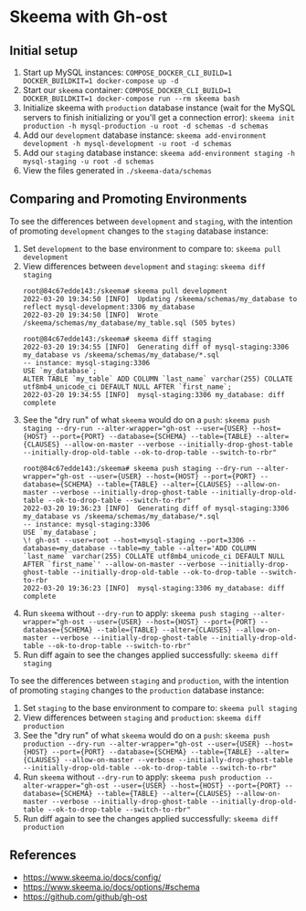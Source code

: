 # Skeema with Gh-ost

## Initial setup

1. Start up MySQL instances: `COMPOSE_DOCKER_CLI_BUILD=1 DOCKER_BUILDKIT=1 docker-compose up -d`
2. Start our `skeema` container: `COMPOSE_DOCKER_CLI_BUILD=1 DOCKER_BUILDKIT=1 docker-compose run --rm skeema bash`
3. Initialize skeema with `production` database instance (wait for the MySQL servers to finish initializing or you'll get a connection error): `skeema init production -h mysql-production -u root -d schemas -d schemas`
4. Add our `development` database instance: `skeema add-environment development -h mysql-development -u root -d schemas`
5. Add our `staging` database instance: `skeema add-environment staging -h mysql-staging -u root -d schemas`
6. View the files generated in `./skeema-data/schemas`

## Comparing and Promoting Environments

To see the differences between `development` and `staging`, with the intention of promoting `development` changes to the `staging` database instance:
1. Set `development` to the base environment to compare to: `skeema pull development`
2. View differences between `development` and `staging`: `skeema diff staging` 
    ```
    root@84c67edde143:/skeema# skeema pull development
    2022-03-20 19:34:50 [INFO]  Updating /skeema/schemas/my_database to reflect mysql-development:3306 my_database
    2022-03-20 19:34:50 [INFO]  Wrote /skeema/schemas/my_database/my_table.sql (505 bytes)

    root@84c67edde143:/skeema# skeema diff staging
    2022-03-20 19:34:55 [INFO]  Generating diff of mysql-staging:3306 my_database vs /skeema/schemas/my_database/*.sql
    -- instance: mysql-staging:3306
    USE `my_database`;
    ALTER TABLE `my_table` ADD COLUMN `last_name` varchar(255) COLLATE utf8mb4_unicode_ci DEFAULT NULL AFTER `first_name`;
    2022-03-20 19:34:55 [INFO]  mysql-staging:3306 my_database: diff complete
    ```
3. See the "dry run" of what `skeema` would do on a `push`: `skeema push staging --dry-run --alter-wrapper="gh-ost --user={USER} --host={HOST} --port={PORT} --database={SCHEMA} --table={TABLE} --alter={CLAUSES} --allow-on-master --verbose --initially-drop-ghost-table --initially-drop-old-table --ok-to-drop-table --switch-to-rbr"`
    ```
    root@84c67edde143:/skeema# skeema push staging --dry-run --alter-wrapper="gh-ost --user={USER} --host={HOST} --port={PORT} --database={SCHEMA} --table={TABLE} --alter={CLAUSES} --allow-on-master --verbose --initially-drop-ghost-table --initially-drop-old-table --ok-to-drop-table --switch-to-rbr"
    2022-03-20 19:36:23 [INFO]  Generating diff of mysql-staging:3306 my_database vs /skeema/schemas/my_database/*.sql
    -- instance: mysql-staging:3306
    USE `my_database`;
    \! gh-ost --user=root --host=mysql-staging --port=3306 --database=my_database --table=my_table --alter='ADD COLUMN `last_name` varchar(255) COLLATE utf8mb4_unicode_ci DEFAULT NULL AFTER `first_name`' --allow-on-master --verbose --initially-drop-ghost-table --initially-drop-old-table --ok-to-drop-table --switch-to-rbr
    2022-03-20 19:36:23 [INFO]  mysql-staging:3306 my_database: diff complete
    ```
4. Run `skeema` without `--dry-run` to apply: `skeema push staging --alter-wrapper="gh-ost --user={USER} --host={HOST} --port={PORT} --database={SCHEMA} --table={TABLE} --alter={CLAUSES} --allow-on-master --verbose --initially-drop-ghost-table --initially-drop-old-table --ok-to-drop-table --switch-to-rbr"`
5. Run diff again to see the changes applied successfully: `skeema diff staging`

To see the differences between `staging` and `production`, with the intention of promoting `staging` changes to the `production` database instance:
1. Set `staging` to the base environment to compare to: `skeema pull staging`
2. View differences between `staging` and `production`: `skeema diff production`
3. See the "dry run" of what `skeema` would do on a `push`: `skeema push production --dry-run --alter-wrapper="gh-ost --user={USER} --host={HOST} --port={PORT} --database={SCHEMA} --table={TABLE} --alter={CLAUSES} --allow-on-master --verbose --initially-drop-ghost-table --initially-drop-old-table --ok-to-drop-table --switch-to-rbr"`
4. Run `skeema` without `--dry-run` to apply: `skeema push production --alter-wrapper="gh-ost --user={USER} --host={HOST} --port={PORT} --database={SCHEMA} --table={TABLE} --alter={CLAUSES} --allow-on-master --verbose --initially-drop-ghost-table --initially-drop-old-table --ok-to-drop-table --switch-to-rbr"`
5. Run diff again to see the changes applied successfully: `skeema diff production`

## References

- https://www.skeema.io/docs/config/
- https://www.skeema.io/docs/options/#schema
- https://github.com/github/gh-ost